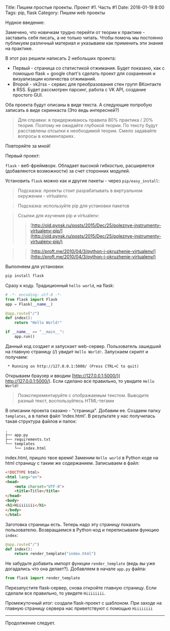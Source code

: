 Title: Пишем простые проекты. Проект #1. Часть #1
Date: 2016-01-19 8:00
Tags: pip, flask
Category: Пишем web проекты

Нудное введение:

Замечено, что новичкам трудно перейти от теории к практике - заставить себя писать, а не только читать. Чтобы помочь мы постоянно публикуем различный материал и указываем как применить эти знания на практике.

В этот раз решили написать 2 небольших проекта:

- Первый - страница со статистикой отжимания. Будет показано, как с помощью flask + google chart's сделать проект для сохранения и визуализации количества отжиманий. 
- Второй - vk2rss - сервис для преобразования стен групп ВКонтакте в RSS. Будет рассмотрен парсинг, работа с VK API, создание простого GUI.

Оба проекта будут описаны в виде текста. А следующие попробую записать в виде скринкаста (Это ведь интересней?)

> Для справки: я придерживаюсь правила 80% практика / 20% теория. Поэтому не ожидайте глубокой теории. По тексту будут расставлены отсылки к необходимой теории. Смело задавайте вопросы в комментариях.

Повторяйте за мной!

Первый проект:

`flask` - веб-фреймворк. Обладает высокой гибкостью, расширяется (добавляются возможности) за счет сторонних модулей. 

Установить `flask` можно как и другие пакеты - через `pip/easy_install`:

> Подсказка: проекты стоит разрабатывать в виртуальном окружении - virtualenv. 

> Подсказка: используйте pip для установки пакетов

> Ссылки для изучения pip и virtualenv:
>> [http://old.pynsk.ru/posts/2015/Dec/25/poleznye-instrumenty-virtualenv-pip/](http://old.pynsk.ru/posts/2015/Dec/25/poleznye-instrumenty-virtualenv-pip/)

>> [http://proft.me/2010/04/3/python-i-okruzhenie-virtualenv/](http://proft.me/2010/04/3/python-i-okruzhenie-virtualenv/)


Выполняем для установки:
```bash
pip install flask
```

Сразу к коду. Традиционный `hello world`, на flask:


```python
# -*- encoding: utf-8 -*-
from flask import Flask
app = Flask(__name__)

@app.route("/")
def index():
    return "Hello World!"

if __name__ == "__main__":
    app.run()

```

Данный код создает и запускает web-сервер. Пользователь зашедший на главную страницу (/) увидит `Hello World!`.
Запускаем скрипт и получаем:

```
 * Running on http://127.0.0.1:5000/ (Press CTRL+C to quit)
```

Открываем браузер и вводим [http://127.0.0.1:5000/]( http://127.0.0.1:5000/). 
Если сделано все правильно, то увидите  `Hello World!`

> Поэксперементируйте с отображаемым текстом. Выводите разный текст, воспользуйтесь HTML-тегами

В описании проекта сказано - "страница". Добавим ее. Создаем папку `templates`, а в папке файл 'index.html'. 
В результате у нас получилась такая структура файлов и папок:
    
```
.
├── app.py
├── requirements.txt
└── templates
    └── index.html
```

index.html, пришло твое время! Заменим `Hello world` в Python коде на html страницу с таким же содержанием. Записываем в файл:

```html
<!DOCTYPE html>
<html lang="en">
<head>
    <meta charset="UTF-8">
    <title>Title</title>
</head>
<body>
<h1>Hiiiiiiii</h1>
</body>
</html>
```

Заготовка страницы есть. Теперь надо эту страницу показать пользователю. Возвращаемся в Python-код и переписываем функцию `index`:

```python
@app.route("/")
def index():
    return render_template("index.html")
```

Не забудьте добавить импорт функции `render_template` (ведь вы уже догадались что она делает?). Добавляем в начале `app.py` файла:

```python
from flask import render_template
```

Перезапустите flask-сервер, снова откройте главную страницу. Если сделали все правильно, то увидете `Hiiiiiiii`. 

Промежуточный итог: создали flask-проект с шаблоном. При заходе на главную страницу сервера нас приветствуют с помощью `Hiiiiiiii`


-----
Продолжение следует.

